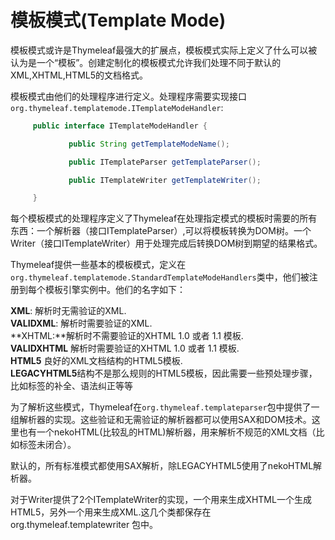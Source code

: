 # 模板模式(Template Mode)

模板模式或许是Thymeleaf最强大的扩展点，模板模式实际上定义了什么可以被认为是一个“模板”。创建定制化的模板模式允许我们处理不同于默认的XML,XHTML,HTML5的文档格式。

模板模式由他们的处理程序进行定义。处理程序需要实现接口
```org.thymeleaf.templatemode.ITemplateModeHandler```:

```java
     public interface ITemplateModeHandler {

             public String getTemplateModeName();

             public ITemplateParser getTemplateParser();

             public ITemplateWriter getTemplateWriter();

     }
```

每个模板模式的处理程序定义了Thymeleaf在处理指定模式的模板时需要的所有东西：一个解析器（接口ITemplateParser）,可以将模板转换为DOM树。一个Writer（接口ITemplateWriter）用于处理完成后转换DOM树到期望的结果格式。

Thymeleaf提供一些基本的模板模式，定义在```org.thymeleaf.templatemode.StandardTemplateModeHandlers```类中，他们被注册到每个模板引擎实例中。他们的名字如下：

**XML**: 解析时无需验证的XML.  
**VALIDXML**: 解析时需要验证的XML.   
**XHTML:**解析时不需要验证的XHTML 1.0 或者 1.1 模板.  
**VALIDXHTML** 解析时需要验证的XHTML 1.0 或者 1.1 模板.    
**HTML5** 良好的XML文档结构的HTML5模板.  
**LEGACYHTML5**结构不是那么规则的HTML5模板，因此需要一些预处理步骤，比如标签的补全、语法纠正等等   

为了解析这些模式，Thymeleaf在``` org.thymeleaf.templateparser ```包中提供了一组解析器的实现。这些验证和无需验证的解析器都可以使用SAX和DOM技术。这里也有一个nekoHTML(比较乱的HTML)解析器，用来解析不规范的XML文档（比如标签未闭合）。

默认的，所有标准模式都使用SAX解析，除LEGACYHTML5使用了nekoHTML解析器。

对于Writer提供了2个ITemplateWriter的实现，一个用来生成XHTML一个生成HTML5，另外一个用来生成XML.这几个类都保存在 org.thymeleaf.templatewriter 包中。

